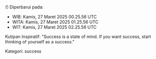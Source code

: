 ⏰ Diperbarui pada:
- WIB: Kamis, 27 Maret 2025 00.25.56 UTC
- WITA: Kamis, 27 Maret 2025 01.25.56 UTC
- WIT: Kamis, 27 Maret 2025 02.25.56 UTC

Kutipan Inspiratif:
"Success is a state of mind. If you want success, start thinking of yourself as a success."


Kategori: success

